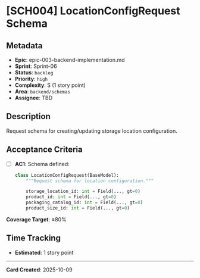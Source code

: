 # [SCH004] LocationConfigRequest Schema

## Metadata
- **Epic**: epic-003-backend-implementation.md
- **Sprint**: Sprint-06
- **Status**: `backlog`
- **Priority**: `high`
- **Complexity**: S (1 story point)
- **Area**: `backend/schemas`
- **Assignee**: TBD

## Description

Request schema for creating/updating storage location configuration.

## Acceptance Criteria

- [ ] **AC1**: Schema defined:
  ```python
  class LocationConfigRequest(BaseModel):
      """Request schema for location configuration."""

      storage_location_id: int = Field(..., gt=0)
      product_id: int = Field(..., gt=0)
      packaging_catalog_id: int = Field(..., gt=0)
      product_size_id: int = Field(..., gt=0)
  ```

**Coverage Target**: ≥80%

## Time Tracking
- **Estimated**: 1 story point

---

**Card Created**: 2025-10-09
